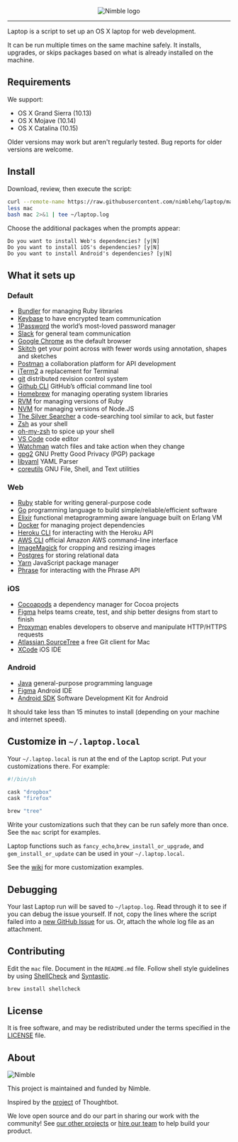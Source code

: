 <p align="center">
  <img alt="Nimble logo" src="https://assets.nimblehq.co/logo/light/logo-light-text-320.png" />
</p>

---

Laptop is a script to set up an OS X laptop for web development.

It can be run multiple times on the same machine safely.
It installs, upgrades, or skips packages
based on what is already installed on the machine.

## Requirements

We support:

* OS X Grand Sierra (10.13)
* OS X Mojave (10.14)
* OS X Catalina (10.15)

Older versions may work but aren't regularly tested. Bug reports for older
versions are welcome.

## Install

Download, review, then execute the script:

```bash
curl --remote-name https://raw.githubusercontent.com/nimblehq/laptop/master/mac
less mac
bash mac 2>&1 | tee ~/laptop.log
```

Choose the additional packages when the prompts appear:

```
Do you want to install Web's dependencies? [y|N]
Do you want to install iOS's dependencies? [y|N]
Do you want to install Android's dependencies? [y|N]
```

## What it sets up
### Default
* [Bundler] for managing Ruby libraries
* [Keybase] to have encrypted team communication
* [1Password] the world’s most-loved password manager
* [Slack] for general team communication
* [Google Chrome] as the default browser
* [Skitch] get your point across with fewer words using annotation, shapes and sketches
* [Postman] a collaboration platform for API development
* [iTerm2] a replacement for Terminal
* [git] distributed revision control system
* [Github CLI] GitHub’s official command line tool
* [Homebrew] for managing operating system libraries
* [RVM] for managing versions of Ruby
* [NVM] for managing versions of Node.JS
* [The Silver Searcher] a code-searching tool similar to ack, but faster
* [Zsh] as your shell
* [oh-my-zsh] to spice up your shell
* [VS Code] code editor
* [Watchman] watch files and take action when they change
* [gpg2] GNU Pretty Good Privacy (PGP) package
* [libyaml] YAML Parser
* [coreutils] GNU File, Shell, and Text utilities

[Bundler]: http://bundler.io/
[Keybase]: https://keybase.io/
[1Password]: https://1password.com/
[Slack]: https://www.slack.com/
[Google Chrome]: https://www.google.com/chrome/
[Skitch]: https://evernote.com/products/skitch
[Postman]: https://www.postman.com/
[iTerm2]: https://www.iterm2.com/
[git]: https://git-scm.com
[Github CLI]: https://github.com/cli/cli
[Homebrew]: http://brew.sh/
[RVM]: https://rvm.io/
[NVM]: https://github.com/creationix/nvm
[The Silver Searcher]: https://github.com/ggreer/the_silver_searcher
[Zsh]: http://www.zsh.org/
[oh-my-zsh]: http://ohmyz.sh/
[VS Code]: https://code.visualstudio.com/
[Watchman]: https://github.com/facebook/watchman
[gpg2]: https://gnupg.org/
[libyaml]: https://github.com/yaml/libyaml
[coreutils]: https://www.gnu.org/software/coreutils

### Web
* [Ruby] stable for writing general-purpose code
* [Go] programming language to build simple/reliable/efficient software
* [Elixir] functional metaprogramming aware language built on Erlang VM
* [Docker] for managing project dependencies
* [Heroku CLI] for interacting with the Heroku API
* [AWS CLI] official Amazon AWS command-line interface
* [ImageMagick] for cropping and resizing images
* [Postgres] for storing relational data
* [Yarn] JavaScript package manager
* [Phrase] for interacting with the Phrase API

[Ruby]: https://www.ruby-lang.org/en/
[Go]: https://golang.org
[Elixir]: https://elixir-lang.org/
[Docker]: https://www.docker.com/community-edition
[Heroku CLI]: https://toolbelt.heroku.com/
[AWS CLI]: https://aws.amazon.com/cli/
[ImageMagick]: http://www.imagemagick.org/
[Postgres]: http://www.postgresql.org/
[Yarn]: https://yarnpkg.com/
[Phrase]: https://phrase.com/cli/

### iOS
* [Cocoapods] a dependency manager for Cocoa projects
* [Figma] helps teams create, test, and ship better designs from start to finish
* [Proxyman] enables developers to observe and manipulate HTTP/HTTPS requests
* [Atlassian SourceTree] a free Git client for Mac
* [XCode] iOS IDE

[Cocoapods]: https://cocoapods.org/
[Figma]: https://www.figma.com/
[Proxyman]: https://proxyman.io/
[Atlassian SourceTree]: https://www.sourcetreeapp.com/
[XCode]: https://developer.apple.com/xcode/

### Android
* [Java] general-purpose programming language
* [Figma] Android IDE
* [Android SDK] Software Development Kit for Android

[Java]: https://openjdk.java.net/
[Android Studio]: https://developer.android.com/studio/index.html
[Android SDK]: https://developer.android.com/studio/releases/sdk-tools

It should take less than 15 minutes to install (depending on your machine and internet speed).

## Customize in `~/.laptop.local`

Your `~/.laptop.local` is run at the end of the Laptop script.
Put your customizations there.
For example:

```sh
#!/bin/sh

cask "dropbox"
cask "firefox"

brew "tree"
```

Write your customizations such that they can be run safely more than once.
See the `mac` script for examples.

Laptop functions such as `fancy_echo`,`brew_install_or_upgrade`,
and `gem_install_or_update` can be used in your `~/.laptop.local`.

See the [wiki](https://github.com/thoughtbot/laptop/wiki)
for more customization examples.

## Debugging

Your last Laptop run will be saved to `~/laptop.log`.
Read through it to see if you can debug the issue yourself.
If not, copy the lines where the script failed into a
[new GitHub Issue](https://github.com/nimblehq/laptop/issues/new) for us.
Or, attach the whole log file as an attachment.

## Contributing

Edit the `mac` file.
Document in the `README.md` file.
Follow shell style guidelines by using [ShellCheck] and [Syntastic].

```sh
brew install shellcheck
```

[ShellCheck]: http://www.shellcheck.net/about.html
[Syntastic]: https://github.com/scrooloose/syntastic

## License

It is free software,
and may be redistributed under the terms specified in the [LICENSE] file.

[LICENSE]: LICENSE

## About

![Nimble](https://assets.nimblehq.co/logo/dark/logo-dark-text-160.png)

This project is maintained and funded by Nimble.

Inspired by the [project] of Thoughtbot.

We love open source and do our part in sharing our work with the community!
See [our other projects][community] or [hire our team][hire] to help build your product.

[project]: https://github.com/thoughtbot/laptop
[community]: https://github.com/nimblehq
[hire]: https://nimblehq.co/
